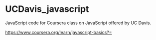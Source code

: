 # UCDavis_javascript

JavaScript code for Coursera class on JavaScript offered by UC Davis.

https://www.coursera.org/learn/javascript-basics?=
